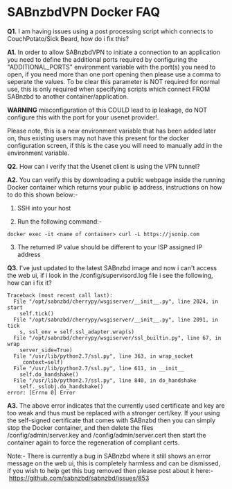 # **SABnzbdVPN Docker FAQ**

**Q1.** I am having issues using a post processing script which connects to CouchPotato/Sick Beard, how do i fix this?

**A1.** In order to allow SABnzbdVPN to initiate a connection to an application you need to define the additional ports required by configuring the "ADDITIONAL_PORTS" environment variable with the port(s) you need to open, if you need more than one port opening then please use a comma to seperate the values. To be clear this parameter is NOT required for normal use, this is only required when specifying scripts which connect FROM SABnzbd to another container/application.

**WARNING** misconfiguration of this COULD lead to ip leakage, do NOT configure this with the port for your usenet provider!.

Please note, this is a new environment variable that has been added later on, thus existing users may not have this present for the docker configuration screen, if this is the case you will need to manually add in the environment variable.

**Q2.** How can i verify that the Usenet client is using the VPN tunnel?

**A2.** You can verify this by downloading a public webpage inside the running Docker container which returns your public ip address, instructions on how to do this shown below:-

1. SSH into your host

2. Run the following command:-

```docker exec -it <name of container> curl -L https://jsonip.com```

3. The returned IP value should be different to your ISP assigned IP address

**Q3.** I've just updated to the latest SABnzbd image and now i can't access the web ui, if i look in the /config/supervisord.log file i see the following, how can i fix it?

```
Traceback (most recent call last):
  File "/opt/sabnzbd/cherrypy/wsgiserver/__init__.py", line 2024, in start
    self.tick()
  File "/opt/sabnzbd/cherrypy/wsgiserver/__init__.py", line 2091, in tick
    s, ssl_env = self.ssl_adapter.wrap(s)
  File "/opt/sabnzbd/cherrypy/wsgiserver/ssl_builtin.py", line 67, in wrap
    server_side=True)
  File "/usr/lib/python2.7/ssl.py", line 363, in wrap_socket
    _context=self)
  File "/usr/lib/python2.7/ssl.py", line 611, in __init__
    self.do_handshake()
  File "/usr/lib/python2.7/ssl.py", line 840, in do_handshake
    self._sslobj.do_handshake()
error: [Errno 0] Error
```

**A3.** The above error indicates that the currently used certificate and key are too weak and thus must be replaced with a stronger cert/key. If your using the self-signed certificate that comes with SABnzbd then you can simply stop the Docker container, and then delete the files /config/admin/server.key and /config/admin/server.cert then start the container again to force the regeneration of compliant certs.

Note:- There is currently a bug in SABnzbd where it still shows an error message on the web ui, this is completely harmless and can be dismissed, if you wish to help get this bug removed then please post about it here:- https://github.com/sabnzbd/sabnzbd/issues/853
